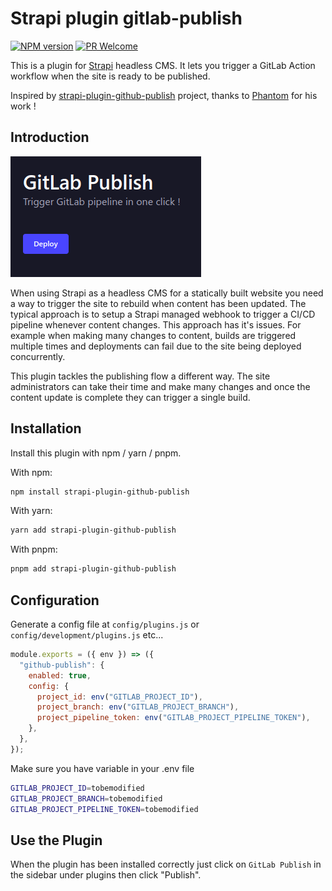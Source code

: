 # Strapi plugin gitlab-publish

[![NPM version][npm-image]][npm-url]
[![PR Welcome][npm-downloads-image]][npm-downloads-url]

This is a plugin for [Strapi](https://github.com/strapi/strapi) headless CMS. It lets you trigger a GitLab Action workflow when the site is ready to be published.

Inspired by [strapi-plugin-github-publish](https://github.com/phantomstudios/strapi-plugin-github-publish) project, thanks to [Phantom](https://github.com/phantomstudios) for his work !<br>

## Introduction

![Screenshot](./docs/screenshot.png "Plugin Screenshot")

When using Strapi as a headless CMS for a statically built website you need a way to trigger the site to rebuild when content has been updated. The typical approach is to setup a Strapi managed webhook to trigger a CI/CD pipeline whenever content changes. This approach has it's issues. For example when making many changes to content, builds are triggered multiple times and deployments can fail due to the site being deployed concurrently.

This plugin tackles the publishing flow a different way. The site administrators can take their time and make many changes and once the content update is complete they can trigger a single build.

## Installation

Install this plugin with npm / yarn / pnpm.

With npm:

```bash
npm install strapi-plugin-github-publish
```

With yarn:

```bash
yarn add strapi-plugin-github-publish
```

With pnpm:

```bash
pnpm add strapi-plugin-github-publish
```

## Configuration

Generate a config file at `config/plugins.js` or `config/development/plugins.js` etc...

```javascript
module.exports = ({ env }) => ({
  "github-publish": {
    enabled: true,
    config: {
      project_id: env("GITLAB_PROJECT_ID"),
      project_branch: env("GITLAB_PROJECT_BRANCH"),
      project_pipeline_token: env("GITLAB_PROJECT_PIPELINE_TOKEN"),
    },
  },
});
```

Make sure you have variable in your .env file

```bash
GITLAB_PROJECT_ID=tobemodified
GITLAB_PROJECT_BRANCH=tobemodified
GITLAB_PROJECT_PIPELINE_TOKEN=tobemodified
```

## Use the Plugin

When the plugin has been installed correctly just click on `GitLab Publish` in the sidebar under plugins then click "Publish".

[npm-image]: https://img.shields.io/npm/v/strapi-plugin-gitlab-publish.svg?style=flat-square&logo=react
[npm-url]: https://npmjs.org/package/strapi-plugin-gitlab-publish
[npm-downloads-image]: https://img.shields.io/npm/dm/strapi-plugin-gitlab-publish.svg
[npm-downloads-url]: https://npmcharts.com/compare/strapi-plugin-gitlab-publish?minimal=true
[ci-image]: https://github.com/Striffly/strapi-plugin-gitlab-publish/workflows/Test/badge.svg
[ci-url]: https://github.com/Striffly/strapi-plugin-gitlab-publish/actions
